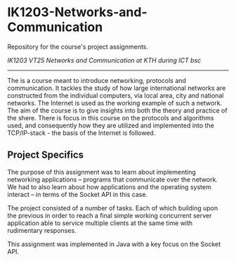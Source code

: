 # IK1203-Networks-and-Communication
Repository for the course's project assignments.

*IK1203 VT25 Networks and Communication at KTH during ICT bsc*

***
The is a course meant to introduce networking, protocols and communication. It tackles the study of how large international networks are constructed from the individual computers, via local area, city and national networks. The Internet is used as the working example of such a network. The aim of the course is to give insights into both the theory and practice of the shere. There is focus in this course on the protocols and algorithms used, and consequently how they are utilized and implemented into the TCP/IP-stack - the basis of the Internet is followed.

## Project Specifics 
The purpose of this assignment was to learn about implementing networking applications – programs that communicate over the network. We had to also learn about how applications and the operating system interact – in terms of the Socket API in this case.

The project consisted of a number of tasks. Each of which building upon the previous in order to reach a final simple working concurrent server application able to service multiple clients at the same time with rudimentary responses.

This assignment was implemented in Java with a key focus on the Socket API. 
